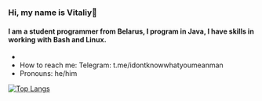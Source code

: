 ### Hi, my name is Vitaliy👋

#### I am a student programmer from Belarus, I program in Java, I have skills in working with Bash and Linux.

- 
- How to reach me: Telegram: t.me/idontknowwhatyoumeanman
- Pronouns: he/him

[![Top Langs](https://github-readme-stats.vercel.app/api/top-langs/?username=anuraghazra&layout=compact)](https://github.com/anuraghazra/github-readme-stats)

